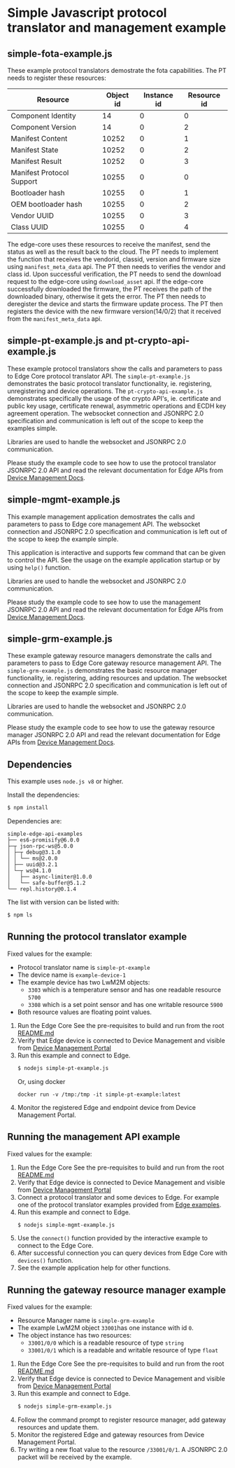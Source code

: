 # Simple Javascript protocol translator and management example

## simple-fota-example.js
These example protocol translators demostrate the fota capabilities. The PT needs to register these resources:

| Resource                   | Object id | Instance id | Resource id |
|----------------------------|------------|-------------|-------------|
| Component Identity         | 14         | 0           | 0        |
| Component Version          | 14         | 0           | 2        |
| Manifest Content           | 10252      | 0           | 1        |
| Manifest State             | 10252      | 0           | 2        |
| Manifest Result            | 10252      | 0           | 3        |
| Manifest Protocol Support  | 10255      | 0           | 0        |
| Bootloader hash            | 10255      | 0           | 1        |
| OEM bootloader hash        | 10255      | 0           | 2        |
| Vendor UUID                | 10255      | 0           | 3        |
| Class UUID                 | 10255      | 0           | 4        |

The edge-core uses these resources to receive the manifest, send the status as well as the result back to the cloud. The PT needs to implement the function that receives the vendorid, classid, version and firmware size using `manifest_meta_data` api. The PT then needs to verifies the vendor and class id. Upon successful verification, the PT needs to send the download request to the edge-core using `download_asset` api. If the edge-core successfully downloaded the firmware, the PT receives the path of the downloaded binary, otherwise it gets the error. The PT then needs to deregister the device and starts the firmware update process. The PT then registers the device with the new firmware version(14/0/2) that it received from the `manifest_meta_data` api.

## simple-pt-example.js and pt-crypto-api-example.js

These example protocol translators show the calls and parameters to pass to
Edge Core protocol translator API. The `simple-pt-example.js` demonstrates the
basic protocol translator functionality, ie. registering, unregistering and 
device operations. The `pt-crypto-api-example.js` demonstrates specifically 
the usage of the crypto API's, ie. certificate and public key usage, certificate renewal, asymmetric
operations and ECDH key agreement operation. The websocket connection and
JSONRPC 2.0 specification and communication is left out of the scope to
keep the examples simple.

Libraries are used to handle the websocket and JSONRPC 2.0 communication.

Please study the example code to see how to use the protocol translator
JSONRPC 2.0 API and read the relevant documentation for Edge APIs from
[Device Management Docs](https://developer.izumanetworks.com/docs/device-management-edge/latest/protocol-translator/index.html).

## simple-mgmt-example.js

This example management application demostrates the calls and parameters to pass
to Edge core management API. The websocket connection and JSONRPC 2.0
specification and communication is left out of the scope to keep the
example simple.

This application is interactive and supports few command that can be given
to control the API. See the usage on the example application startup or
by using `help()` function.

Libraries are used to handle the websocket and JSONRPC 2.0 communication.

Please study the example code to see how to use the management JSONRPC 2.0
API and read the relevant documentation for Edge APIs from
[Device Management Docs](https://developer.izumanetworks.com/docs/device-management-edge/latest/protocol-translator/index.html).

## simple-grm-example.js

These example gateway resource managers demonstrate the calls and parameters to pass to
Edge Core gateway resource management API. The `simple-grm-example.js` demonstrates the
basic resource manager functionality, ie. registering, adding resources and
updation. The websocket connection and JSONRPC 2.0 specification and communication
is left out of the scope to keep the example simple.

Libraries are used to handle the websocket and JSONRPC 2.0 communication.

Please study the example code to see how to use the gateway resource manager
JSONRPC 2.0 API and read the relevant documentation for Edge APIs from
[Device Management Docs](https://developer.izumanetworks.com/docs/device-management-edge/latest/protocol-translator/index.html).

## Dependencies

This example uses `node.js v8` or higher.

Install the dependencies:
```bash
$ npm install
```

Dependencies are:

    simple-edge-api-examples
    ├── es6-promisify@6.0.0
    ├─┬ json-rpc-ws@5.0.0
    │ ├─┬ debug@3.1.0
    │ │ └── ms@2.0.0
    │ ├── uuid@3.2.1
    │ └─┬ ws@4.1.0
    │   ├── async-limiter@1.0.0
    │   └── safe-buffer@5.1.2
    └── repl.history@0.1.4

The list with version can be listed with:
```bash
$ npm ls
```

## Running the protocol translator example

Fixed values for the example:
 * Protocol translator name is `simple-pt-example`
 * The device name is `example-device-1`
 * The example device has two LwM2M objects:
   * `3303` which is a temperature sensor and has one readable resource `5700`
   * `3308` which is a set point sensor and has one writable resource `5900`
 * Both resource values are floating point values.

1. Run the Edge Core
   See the pre-requisites to build and run from the root [README.md](./README.md)
1. Verify that Edge device is connected to Device Management and visible
   from [Device Management Portal](https://portal.mbedcloud.com)
1. Run this example and connect to Edge.
   ```bash
   $ nodejs simple-pt-example.js
   ```
   Or, using docker
   ```
   docker run -v /tmp:/tmp -it simple-pt-example:latest
   ```
1. Monitor the registered Edge and endpoint device from Device Management Portal.

## Running the management API example

Fixed values for the example:

1. Run the Edge Core
   See the pre-requisites to build and run from the root [README.md](./README.md)
1. Verify that Edge device is connected to Device Management and visible
   from [Device Management Portal](https://portal.mbedcloud.com)
1. Connect a protocol translator and some devices to Edge.
   For example one of the protocol translator examples provided from
   [Edge examples](https://github.com/PelionIoT/mbed-edge-examples).
1. Run this example and connect to Edge.
   ```bash
   $ nodejs simple-mgmt-example.js
   ```
1. Use the `connect()` function provided by the interactive example to connect
   to the Edge Core.
1. After successful connection you can query devices from Edge Core with `devices()` function.
1. See the example application help for other functions.

## Running the gateway resource manager example

Fixed values for the example:
 * Resource Manager name is `simple-grm-example`
 * The example LwM2M object `33001`has one instance with id `0`.
 * The object instance has two resources:
   * `33001/0/0` which is a readable resource of type `string`
   * `33001/0/1` which is a readable and writable resource of type `float`

1. Run the Edge Core
   See the pre-requisites to build and run from the root [README.md](./README.md)
1. Verify that Edge device is connected to Device Management and visible
   from [Device Management Portal](https://portal.mbedcloud.com)
1. Run this example and connect to Edge.
   ```bash
   $ nodejs simple-grm-example.js
   ```
1. Follow the command prompt to register resource manager, add gateway resources and update them.
1. Monitor the registered Edge and gateway resources from Device Management Portal.
1. Try writing a new float value to the resource `/33001/0/1`. A JSONRPC 2.0 packet will be received by the example.

